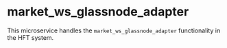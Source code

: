 # market_ws_glassnode_adapter

This microservice handles the `market_ws_glassnode_adapter` functionality in the HFT system.